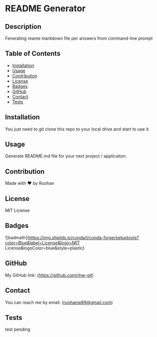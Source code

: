 # README Generator

## Description

Fenerating reame markdown file per answers from command-line prompt

## Table of Contents

- [Installation](#installation)
- [Usage](#usage)
- [Contribution](#contribution)
- [License](#license)
- [Badges](#badges)
- [GitHub](#github)
- [Contact](#contact)
- [Tests](#tests)

## Installation

You just need to git clone this repo to your local drive and start to use it.

## Usage

Generate README.md file for your next project / applicaiton.

## Contribution

Made with ❤️ by Ruohan

## License

MIT License

## Badges

![badmath](https://img.shields.io/conda/l/conda-forge/setuptools?color=Blue&label=License&logo=MIT License&logoColor=blue&style=plastic)

## GitHub

My GitHub link: (https://github.com/rhw-git)

## Contact

You can reach me by email: (ruohanw89@gmail.com)

## Tests

test pending
